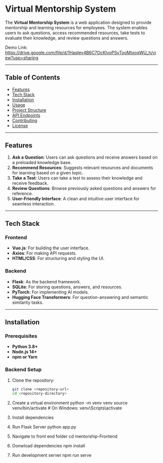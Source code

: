 # Virtual Mentorship System

The **Virtual Mentorship System** is a web application designed to provide mentorship and learning resources for employees. The system enables users to ask questions, access recommended resources, take tests to evaluate their knowledge, and review questions and answers.

Demo Link: https://drive.google.com/file/d/1Haqley4B6C7OcKlvoPSvTooMtxoqWU_h/view?usp=sharing

---

## Table of Contents
- [Features](#features)
- [Tech Stack](#tech-stack)
- [Installation](#installation)
- [Usage](#usage)
- [Project Structure](#project-structure)
- [API Endpoints](#api-endpoints)
- [Contributing](#contributing)
- [License](#license)

---

## Features
1. **Ask a Question**: Users can ask questions and receive answers based on a preloaded knowledge base.
2. **Recommend Resources**: Suggests relevant resources and documents for learning based on a given topic.
3. **Take a Test**: Users can take a test to assess their knowledge and receive feedback.
4. **Review Questions**: Browse previously asked questions and answers for reference.
5. **User-Friendly Interface**: A clean and intuitive user interface for seamless interaction.

---

## Tech Stack
### Frontend
- **Vue.js**: For building the user interface.
- **Axios**: For making API requests.
- **HTML/CSS**: For structuring and styling the UI.

### Backend
- **Flask**: As the backend framework.
- **SQLite**: For storing questions, answers, and resources.
- **PyTorch**: For implementing AI models.
- **Hugging Face Transformers**: For question-answering and semantic similarity tasks.

---

## Installation

### Prerequisites
- **Python 3.8+**
- **Node.js 14+**
- **npm or Yarn**

### Backend Setup
1. Clone the repository:
   ```bash
   git clone <repository-url>
   cd <repository-directory>

2. Create a virtual environment
  python -m venv venv
  source venv/bin/activate  # On Windows: venv\Scripts\activate

3. Install dependencies

4. Run Flask Server
    python app.py

5. Navigate to front end folder
    cd mentorship-Frontend

6. Donwload dependencies
    npm install

7. Run development server
    npm run serve
